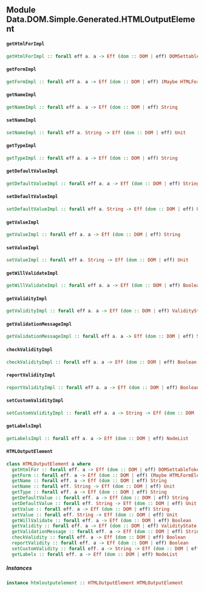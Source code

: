 ## Module Data.DOM.Simple.Generated.HTMLOutputElement

#### `getHtmlForImpl`

``` purescript
getHtmlForImpl :: forall eff a. a -> Eff (dom :: DOM | eff) DOMSettableTokenList
```

#### `getFormImpl`

``` purescript
getFormImpl :: forall eff a. a -> Eff (dom :: DOM | eff) (Maybe HTMLFormElement)
```

#### `getNameImpl`

``` purescript
getNameImpl :: forall eff a. a -> Eff (dom :: DOM | eff) String
```

#### `setNameImpl`

``` purescript
setNameImpl :: forall eff a. String -> Eff (dom :: DOM | eff) Unit
```

#### `getTypeImpl`

``` purescript
getTypeImpl :: forall eff a. a -> Eff (dom :: DOM | eff) String
```

#### `getDefaultValueImpl`

``` purescript
getDefaultValueImpl :: forall eff a. a -> Eff (dom :: DOM | eff) String
```

#### `setDefaultValueImpl`

``` purescript
setDefaultValueImpl :: forall eff a. String -> Eff (dom :: DOM | eff) Unit
```

#### `getValueImpl`

``` purescript
getValueImpl :: forall eff a. a -> Eff (dom :: DOM | eff) String
```

#### `setValueImpl`

``` purescript
setValueImpl :: forall eff a. String -> Eff (dom :: DOM | eff) Unit
```

#### `getWillValidateImpl`

``` purescript
getWillValidateImpl :: forall eff a. a -> Eff (dom :: DOM | eff) Boolean
```

#### `getValidityImpl`

``` purescript
getValidityImpl :: forall eff a. a -> Eff (dom :: DOM | eff) ValidityState
```

#### `getValidationMessageImpl`

``` purescript
getValidationMessageImpl :: forall eff a. a -> Eff (dom :: DOM | eff) String
```

#### `checkValidityImpl`

``` purescript
checkValidityImpl :: forall eff a. a -> Eff (dom :: DOM | eff) Boolean
```

#### `reportValidityImpl`

``` purescript
reportValidityImpl :: forall eff a. a -> Eff (dom :: DOM | eff) Boolean
```

#### `setCustomValidityImpl`

``` purescript
setCustomValidityImpl :: forall eff a. a -> String -> Eff (dom :: DOM | eff) Unit
```

#### `getLabelsImpl`

``` purescript
getLabelsImpl :: forall eff a. a -> Eff (dom :: DOM | eff) NodeList
```

#### `HTMLOutputElement`

``` purescript
class HTMLOutputElement a where
  getHtmlFor :: forall eff. a -> Eff (dom :: DOM | eff) DOMSettableTokenList
  getForm :: forall eff. a -> Eff (dom :: DOM | eff) (Maybe HTMLFormElement)
  getName :: forall eff. a -> Eff (dom :: DOM | eff) String
  setName :: forall eff. String -> Eff (dom :: DOM | eff) Unit
  getType :: forall eff. a -> Eff (dom :: DOM | eff) String
  getDefaultValue :: forall eff. a -> Eff (dom :: DOM | eff) String
  setDefaultValue :: forall eff. String -> Eff (dom :: DOM | eff) Unit
  getValue :: forall eff. a -> Eff (dom :: DOM | eff) String
  setValue :: forall eff. String -> Eff (dom :: DOM | eff) Unit
  getWillValidate :: forall eff. a -> Eff (dom :: DOM | eff) Boolean
  getValidity :: forall eff. a -> Eff (dom :: DOM | eff) ValidityState
  getValidationMessage :: forall eff. a -> Eff (dom :: DOM | eff) String
  checkValidity :: forall eff. a -> Eff (dom :: DOM | eff) Boolean
  reportValidity :: forall eff. a -> Eff (dom :: DOM | eff) Boolean
  setCustomValidity :: forall eff. a -> String -> Eff (dom :: DOM | eff) Unit
  getLabels :: forall eff. a -> Eff (dom :: DOM | eff) NodeList
```

##### Instances
``` purescript
instance htmloutputelement :: HTMLOutputElement HTMLOutputElement
```


